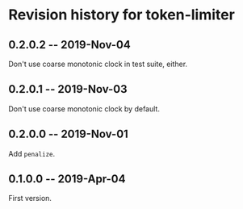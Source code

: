 # Revision history for token-limiter

## 0.2.0.2 -- 2019-Nov-04

Don't use coarse monotonic clock in test suite, either.

## 0.2.0.1 -- 2019-Nov-03

Don't use coarse monotonic clock by default.

## 0.2.0.0 -- 2019-Nov-01

Add `penalize`.

## 0.1.0.0 -- 2019-Apr-04

First version.
